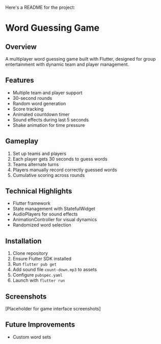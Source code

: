 Here's a README for the project:

# Word Guessing Game

## Overview
A multiplayer word guessing game built with Flutter, designed for group entertainment with dynamic team and player management.

## Features
- Multiple team and player support
- 30-second rounds
- Random word generation
- Score tracking
- Animated countdown timer
- Sound effects during last 5 seconds
- Shake animation for time pressure

## Gameplay
1. Set up teams and players
2. Each player gets 30 seconds to guess words
3. Teams alternate turns
4. Players manually record correctly guessed words
5. Cumulative scoring across rounds

## Technical Highlights
- Flutter framework
- State management with StatefulWidget
- AudioPlayers for sound effects
- AnimationController for visual dynamics
- Randomized word selection

## Installation
1. Clone repository
2. Ensure Flutter SDK installed
3. Run `flutter pub get`
4. Add sound file `count-down.mp3` to assets
5. Configure `pubspec.yaml`
6. Launch with `flutter run`

## Screenshots
[Placeholder for game interface screenshots]

## Future Improvements

- Custom word sets
